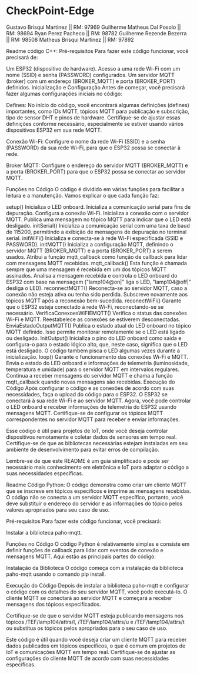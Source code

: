 # CheckPoint-Edge
Gustavo Brisqui Martinez || RM: 97969
Guilherme Matheus Dal Posolo || RM: 98694
Ryan Perez Pacheco || RM: 98782
Guilherme Rezende Bezerra || RM: 98508
Matheus Brisqui Martinez || RM: 97892




Readme código C++:
Pré-requisitos
Para fazer este código funcionar, você precisará de:

Um ESP32 (dispositivo de hardware).
Acesso a uma rede Wi-Fi com um nome (SSID) e senha (PASSWORD) configurados.
Um servidor MQTT (broker) com um endereço (BROKER_MQTT) e porta (BROKER_PORT) definidos.
Inicialização e Configuração
Antes de começar, você precisará fazer algumas configurações iniciais no código:

Defines: No início do código, você encontrará algumas definições (defines) importantes, como IDs MQTT, tópicos MQTT para publicação e subscrição, tipo de sensor DHT e pinos de hardware. Certifique-se de ajustar essas definições conforme necessário, especialmente se estiver usando vários dispositivos ESP32 em sua rede MQTT.

Conexão Wi-Fi: Configure o nome da rede Wi-Fi (SSID) e a senha (PASSWORD) da sua rede Wi-Fi, para que o ESP32 possa se conectar à rede.

Broker MQTT: Configure o endereço do servidor MQTT (BROKER_MQTT) e a porta (BROKER_PORT) para que o ESP32 possa se conectar ao servidor MQTT.

Funções no Código
O código é dividido em várias funções para facilitar a leitura e a manutenção. Vamos explicar o que cada função faz:

setup()
Inicializa o LED onboard.
Inicializa a comunicação serial para fins de depuração.
Configura a conexão Wi-Fi.
Inicializa a conexão com o servidor MQTT.
Publica uma mensagem no tópico MQTT para indicar que o LED está desligado.
initSerial()
Inicializa a comunicação serial com uma taxa de baud de 115200, permitindo a exibição de mensagens de depuração no terminal serial.
initWiFi()
Inicializa e conecta-se à rede Wi-Fi especificada (SSID e PASSWORD).
initMQTT()
Inicializa a configuração MQTT, definindo o servidor MQTT (BROKER_MQTT) e a porta (BROKER_PORT) a serem usados.
Atribui a função mqtt_callback como função de callback para lidar com mensagens MQTT recebidas.
mqtt_callback()
Esta função é chamada sempre que uma mensagem é recebida em um dos tópicos MQTT assinados.
Analisa a mensagem recebida e controla o LED onboard do ESP32 com base na mensagem ("lamp104@on|" liga o LED, "lamp104@off|" desliga o LED).
reconnectMQTT()
Reconecta-se ao servidor MQTT, caso a conexão não esteja ativa ou tenha sido perdida.
Subscreve novamente aos tópicos MQTT após a reconexão bem-sucedida.
reconectWiFi()
Garante que o ESP32 esteja conectado à rede Wi-Fi, reconectando-se se necessário.
VerificaConexoesWiFIEMQTT()
Verifica o status das conexões Wi-Fi e MQTT.
Reestabelece as conexões se estiverem desconectadas.
EnviaEstadoOutputMQTT()
Publica o estado atual do LED onboard no tópico MQTT definido.
Isso permite monitorar remotamente se o LED está ligado ou desligado.
InitOutput()
Inicializa o pino do LED onboard como saída e configura-o para o estado lógico alto, que, neste caso, significa que o LED está desligado.
O código também pisca o LED algumas vezes durante a inicialização.
loop()
Garante o funcionamento das conexões Wi-Fi e MQTT.
Envia o estado do LED onboard e informações de telemetria (luminosidade, temperatura e umidade) para o servidor MQTT em intervalos regulares.
Continua a receber mensagens do servidor MQTT e chama a função mqtt_callback quando novas mensagens são recebidas.
Execução do Código
Após configurar o código e as conexões de acordo com suas necessidades, faça o upload do código para o ESP32. O ESP32 se conectará à sua rede Wi-Fi e ao servidor MQTT. Agora, você pode controlar o LED onboard e receber informações de telemetria do ESP32 usando mensagens MQTT. Certifique-se de configurar os tópicos MQTT correspondentes no servidor MQTT para receber e enviar informações.

Esse código é útil para projetos de IoT, onde você deseja controlar dispositivos remotamente e coletar dados de sensores em tempo real. Certifique-se de que as bibliotecas necessárias estejam instaladas em seu ambiente de desenvolvimento para evitar erros de compilação.

Lembre-se de que este README é um guia simplificado e pode ser necessário mais conhecimento em eletrônica e IoT para adaptar o código a suas necessidades específicas.

Readme Código Python:
O código demonstra como criar um cliente MQTT que se inscreve em tópicos específicos e imprime as mensagens recebidas. O código não se conecta a um servidor MQTT específico, portanto, você deve substituir o endereço do servidor e as informações do tópico pelos valores apropriados para seu caso de uso.

Pré-requisitos
Para fazer este código funcionar, você precisará:

Instalar a biblioteca paho-mqtt.

Funções no Código
O código Python é relativamente simples e consiste em definir funções de callback para lidar com eventos de conexão e mensagens MQTT. Aqui estão as principais partes do código:

Instalação da Biblioteca
O código começa com a instalação da biblioteca paho-mqtt usando o comando pip install.

Execução do Código
Depois de instalar a biblioteca paho-mqtt e configurar o código com os detalhes do seu servidor MQTT, você pode executá-lo. O cliente MQTT se conectará ao servidor MQTT e começará a receber mensagens dos tópicos especificados.

Certifique-se de que o servidor MQTT esteja publicando mensagens nos tópicos /TEF/lamp104/attrs/l, /TEF/lamp104/attrs/u e /TEF/lamp104/attrs/t ou substitua os tópicos pelos apropriados para o seu caso de uso.

Este código é útil quando você deseja criar um cliente MQTT para receber dados publicados em tópicos específicos, o que é comum em projetos de IoT e comunicações MQTT em tempo real. Certifique-se de ajustar as configurações do cliente MQTT de acordo com suas necessidades específicas.
